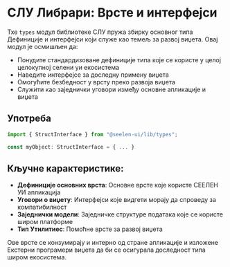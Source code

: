 # **СЛУ Либрари: Врсте и интерфејси**

Тхе `types` модул библиотеке СЛУ пружа збирку основног типа 
Дефиниције и интерфејси који служе као темељ за развој виџета. 
Овај модул је осмишљен да:

* Понудите стандардизоване дефиниције типа које се користе у целој целокупној селени уи екосистема
* Наведите интерфејсе за доследну примену виџета
* Омогућите безбедност у врсту преко развоја виџета
* Служити као заједнички уговори између основне апликације и виџета

## **Употреба**

```ts
import { StructInterface } from "@seelen-ui/lib/types";

const myObject: StructInterface = { ... }
```

## **Кључне карактеристике:**

* **Дефиниције основних врста**: Основне врсте које користе СЕЕЛЕН УИ апликација
* **Уговори о виџету**: Интерфејси које видгети морају да спроведу за компатибилност
* **Заједнички модели**: Заједничке структуре података које се користе широм платформе
* **Тип Утилитиес**: Помоћне врсте за развој виџета

Ове врсте се конзумирају и интерно од стране апликације и изложене 
Екстерни програмери виџета да би се осигурала доследност типа широм екосистема.
